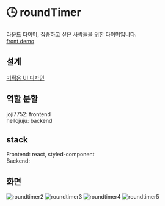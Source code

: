 # 🕒 roundTimer
라운드 타이머, 집중하고 싶은 사람들을 위한 타이머입니다.  
[front demo](https://joji7752.github.io/round-timer/)

## 설계
[기획용 UI 디자인](https://whimsical.com/roundtimer-HCrnKVeJ66JGqdEuQK6FVS)

## 역할 분할
joji7752: frontend<br/>
hellojuju: backend 

## stack
Frontend: react, styled-component <br/>
Backend:

## 화면

![roundtimer2](https://user-images.githubusercontent.com/29850466/138835574-2a8af1c9-fa7a-4226-9dbc-28431d850846.png)
![roundtimer3](https://user-images.githubusercontent.com/29850466/138835578-2597a64e-0fa2-44f2-b300-b0fdb0d22ccb.png)
![roundtimer4](https://user-images.githubusercontent.com/29850466/138835581-554b7d09-cb0c-49c0-989b-968c3346c308.png)
![roundtimer5](https://user-images.githubusercontent.com/29850466/138835566-109394c7-659a-4bc4-97e3-4c2ae39457d6.png)
